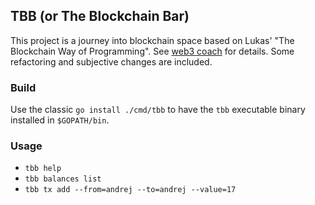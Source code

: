 ## TBB (or The Blockchain Bar)

This project is a journey into blockchain space based on Lukas' "The Blockchain Way of Programming". See [web3 coach](https://web3coach) for details. Some refactoring and subjective changes are included.

### Build

Use the classic `go install ./cmd/tbb` to have the `tbb` executable binary installed in `$GOPATH/bin`.

### Usage

-   `tbb help`
-   `tbb balances list`
-   `tbb tx add --from=andrej --to=andrej --value=17`
